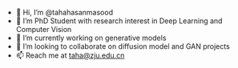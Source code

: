 - 👋 Hi, I’m @tahahasanmasood
- 👀 I’m PhD Student with research interest in Deep Learning and Computer Vision
- 🌱 I’m currently working on generative models
- 💞️ I’m looking to collaborate on diffusion model and GAN projects
- 📫 Reach me at taha@zju.edu.cn

<!---
tahahasanmasood/tahahasanmasood is a ✨ special ✨ repository because its `README.md` (this file) appears on your GitHub profile.
You can click the Preview link to take a look at your changes.
--->

